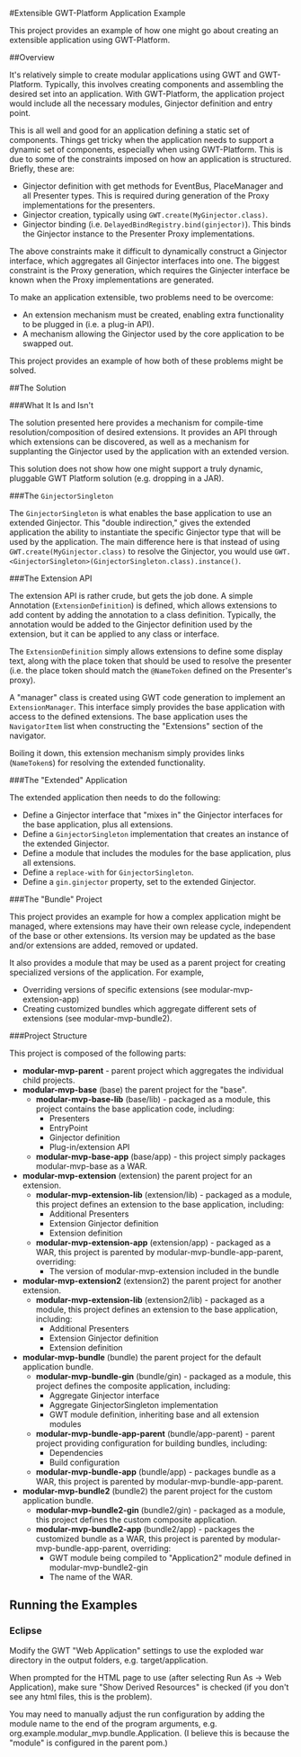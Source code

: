 #Extensible GWT-Platform Application Example

This project provides an example of how one might go about creating an
extensible application using GWT-Platform.

##Overview

It's relatively simple to create modular applications using GWT and GWT-Platform.  Typically,
this involves creating components and assembling the desired set into an application.  With GWT-Platform, the
application project would include all the necessary modules, Ginjector definition and entry point.

This is all well and good for an application defining a static set of components.  Things get tricky
when the application needs to support a dynamic set of components, especially when using GWT-Platform.
This is due to some of the constraints imposed on how an application is structured.  Briefly, these are:

* Ginjector definition with get methods for EventBus, PlaceManager and all Presenter types.
  This is required during generation of the Proxy implementations for the presenters.
* Ginjector creation, typically using `GWT.create(MyGinjector.class)`.
* Ginjector binding (i.e. `DelayedBindRegistry.bind(ginjector)`).  This binds the Ginjector
  instance to the Presenter Proxy implementations.

The above constraints make it difficult to dynamically construct a Ginjector interface, which
aggregates all Ginjector interfaces into one.  The biggest constraint is the Proxy generation,
which requires the Ginjecter interface be known when the Proxy implementations are generated.

To make an application extensible, two problems need to be overcome:

* An extension mechanism must be created, enabling extra functionality to be plugged in (i.e. a plug-in API).
* A mechanism allowing the Ginjector used by the core application to be swapped out.

This project provides an example of how both of these problems might be solved.

##The Solution

###What It Is and Isn't

The solution presented here provides a mechanism for compile-time resolution/composition of
desired extensions.  It provides an API through which extensions can be discovered, as
well as a mechanism for supplanting the Ginjector used by the application with an extended
version.  

This solution does not show how one might support a truly dynamic, pluggable GWT Platform
solution (e.g. dropping in a JAR).

###The `GinjectorSingleton`

The `GinjectorSingleton` is what enables the base application to use an extended Ginjector.  This "double indirection,"
gives the extended application the ability to instantiate the specific Ginjector type that will be used
by the application.  The main difference here is that instead of using `GWT.create(MyGinjector.class)` to
resolve the Ginjector, you would use `GWT.<GinjectorSingleton>(GinjectorSingleton.class).instance()`.

###The Extension API

The extension API is rather crude, but gets the job done.  A simple Annotation (`ExtensionDefinition`) is defined, which
allows extensions to add content by adding the annotation to a class definition.  Typically,
the annotation would be added to the Ginjector definition used by the extension, but it can
be applied to any class or interface.

The `ExtensionDefinition` simply allows extensions to define some display text, along with the
place token that should be used to resolve the presenter (i.e. the place token should match the `@NameToken` defined on
the Presenter's proxy).

A "manager" class is created using GWT code generation to implement an `ExtensionManager`.  This interface
simply provides the base application with access to the defined extensions.  The base application uses
the `NavigatorItem` list when constructing the "Extensions" section of the navigator.

Boiling it down, this extension mechanism simply provides links (`NameToken`s) for resolving the extended
functionality.

###The "Extended" Application

The extended application then needs to do the following:

* Define a Ginjector interface that "mixes in" the Ginjector interfaces for the base application, plus all extensions.
* Define a `GinjectorSingleton` implementation that creates an instance of the extended Ginjector.
* Define a module that includes the modules for the base application, plus all extensions.
* Define a `replace-with` for `GinjectorSingleton`.
* Define a `gin.ginjector` property, set to the extended Ginjector.

###The "Bundle" Project

This project provides an example for how a complex application might be managed, where extensions may
have their own release cycle, independent of the base or other extensions.  Its version may be updated
as the base and/or extensions are added, removed or updated.

It also provides a module that may be used as a parent project for creating specialized versions
of the application.  For example,

* Overriding versions of specific extensions (see modular-mvp-extension-app)
* Creating customized bundles which aggregate different sets of extensions (see modular-mvp-bundle2).

###Project Structure

This project is composed of the following parts:

* **modular-mvp-parent** - parent project which aggregates the individual child projects.
* **modular-mvp-base** (base) the parent project for the "base".
  * **modular-mvp-base-lib** (base/lib) - packaged as a module, this project contains the base application code, including:
     * Presenters
     * EntryPoint
     * Ginjector definition
     * Plug-in/extension API
  * **modular-mvp-base-app** (base/app) - this project simply packages modular-mvp-base as a WAR. 
* **modular-mvp-extension** (extension) the parent project for an extension.
  * **modular-mvp-extension-lib** (extension/lib) - packaged as a module, this project defines an extension to the base application, including:
     * Additional Presenters
     * Extension Ginjector definition
     * Extension definition
  * **modular-mvp-extension-app** (extension/app) - packaged as a WAR, this project is parented by modular-mvp-bundle-app-parent, overriding:
     * The version of modular-mvp-extension included in the bundle
* **modular-mvp-extension2** (extension2) the parent project for another extension.
  * **modular-mvp-extension-lib** (extension2/lib) - packaged as a module, this project defines an extension to the base application, including:
     * Additional Presenters
     * Extension Ginjector definition
     * Extension definition
* **modular-mvp-bundle** (bundle) the parent project for the default application bundle.
  * **modular-mvp-bundle-gin** (bundle/gin) - packaged as a module, this project defines the composite application, including:
     * Aggregate Ginjector interface
     * Aggregate GinjectorSingleton implementation
     * GWT module definition, inheriting base and all extension modules
  * **modular-mvp-bundle-app-parent** (bundle/app-parent) - parent project providing configuration for building bundles, including:
     * Dependencies
     * Build configuration
  * **modular-mvp-bundle-app** (bundle/app) - packages bundle as a WAR, this project is parented by modular-mvp-bundle-app-parent.
* **modular-mvp-bundle2** (bundle2) the parent project for the custom application bundle.
  * **modular-mvp-bundle2-gin** (bundle2/gin) - packaged as a module, this project defines the custom composite application.
  * **modular-mvp-bundle2-app** (bundle2/app) - packages the customized bundle as a WAR, this project is parented by modular-mvp-bundle-app-parent, overriding:
     * GWT module being compiled to "Application2" module defined in modular-mvp-bundle2-gin
     * The name of the WAR.

## Running the Examples

### Eclipse

Modify the GWT "Web Application" settings to use the exploded war directory in the output folders, e.g. target/application.

When prompted for the HTML page to use (after selecting Run As -> Web Application), make sure "Show Derived Resources" is checked (if you don't see any html files, this is the problem).

You may need to manually adjust the run configuration by adding the module name to the end of the program arguments, e.g. org.example.modular_mvp.bundle.Application.  (I believe this is because the "module" is configured in the parent pom.)

